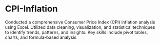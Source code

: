 # CPI-Inflation
 Conducted a comprehensive Consumer Price Index (CPI) inflation analysis using Excel. Utilized data cleaning, visualization, and statistical techniques to identify trends, patterns, and insights. Key skills include pivot tables, charts, and formula-based analysis.
